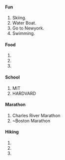#### Fun
1. Skiing.
2. Water Boat.
3. Go to Newyork.
4. Swimming.

#### Food
1. 
2.
3.

#### School
1. MIT
2. HARDVARD

#### Marathon
1. Charles River Marathon
2. ~Boston Marathon 

#### Hiking
1.
2.
3.
